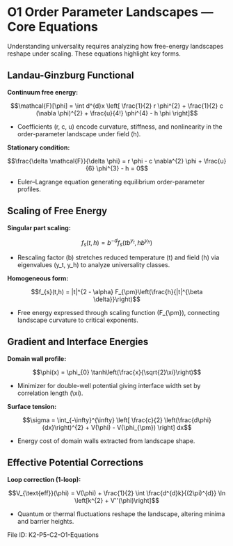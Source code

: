 # O1 Order Parameter Landscapes — Core Equations

Understanding universality requires analyzing how free-energy landscapes reshape under scaling. These equations highlight key forms.

## Landau-Ginzburg Functional
**Continuum free energy:**

$$\mathcal{F}[\phi] = \int d^{d}x \left[ \frac{1}{2} r \phi^{2} + \frac{1}{2} c (\nabla \phi)^{2} + \frac{u}{4!} \phi^{4} - h \phi \right]$$

- Coefficients \(r, c, u\) encode curvature, stiffness, and nonlinearity in the order-parameter landscape under field \(h\).

**Stationary condition:**

$$\frac{\delta \mathcal{F}}{\delta \phi} = r \phi - c \nabla^{2} \phi + \frac{u}{6} \phi^{3} - h = 0$$

- Euler–Lagrange equation generating equilibrium order-parameter profiles.

## Scaling of Free Energy
**Singular part scaling:**

$$f_{s}(t, h) = b^{-d} f_{s}(t b^{y_{t}}, h b^{y_{h}})$$

- Rescaling factor \(b\) stretches reduced temperature \(t\) and field \(h\) via eigenvalues \(y_t, y_h\) to analyze universality classes.

**Homogeneous form:**

$$f_{s}(t,h) = |t|^{2 - \alpha} F_{\pm}\left(\frac{h}{|t|^{\beta \delta}}\right)$$

- Free energy expressed through scaling function \(F_{\pm}\), connecting landscape curvature to critical exponents.

## Gradient and Interface Energies
**Domain wall profile:**

$$\phi(x) = \phi_{0} \tanh\left(\frac{x}{\sqrt{2}\xi}\right)$$

- Minimizer for double-well potential giving interface width set by correlation length \(\xi\).

**Surface tension:**

$$\sigma = \int_{-\infty}^{\infty} \left[ \frac{c}{2} \left(\frac{d\phi}{dx}\right)^{2} + V(\phi) - V(\phi_{\pm}) \right] dx$$

- Energy cost of domain walls extracted from landscape shape.

## Effective Potential Corrections
**Loop correction (1-loop):**

$$V_{\text{eff}}(\phi) = V(\phi) + \frac{1}{2} \int \frac{d^{d}k}{(2\pi)^{d}} \ln \left[k^{2} + V''(\phi)\right]$$

- Quantum or thermal fluctuations reshape the landscape, altering minima and barrier heights.

File ID: K2-P5-C2-O1-Equations
